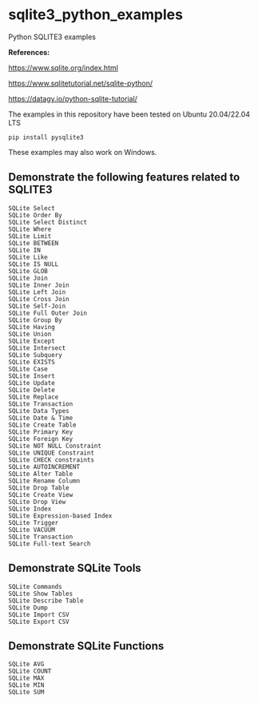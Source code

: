 # sqlite3_python_examples

Python SQLITE3 examples

**References:** 

https://www.sqlite.org/index.html

https://www.sqlitetutorial.net/sqlite-python/

https://datagy.io/python-sqlite-tutorial/

The examples in this repository have been tested on Ubuntu 20.04/22.04 LTS

`pip install pysqlite3`

These examples may also work on Windows.

## Demonstrate the following features related to SQLITE3

    SQLite Select
    SQLite Order By
    SQLite Select Distinct
    SQLite Where
    SQLite Limit
    SQLite BETWEEN
    SQLite IN
    SQLite Like
    SQLite IS NULL
    SQLite GLOB
    SQLite Join
    SQLite Inner Join
    SQLite Left Join
    SQLite Cross Join
    SQLite Self-Join
    SQLite Full Outer Join
    SQLite Group By
    SQLite Having
    SQLite Union
    SQLite Except
    SQLite Intersect
    SQLite Subquery
    SQLite EXISTS
    SQLite Case
    SQLite Insert
    SQLite Update
    SQLite Delete
    SQLite Replace
    SQLite Transaction
    SQLite Data Types
    SQLite Date & Time
    SQLite Create Table
    SQLite Primary Key
    SQLite Foreign Key
    SQLite NOT NULL Constraint
    SQLite UNIQUE Constraint
    SQLite CHECK constraints
    SQLite AUTOINCREMENT
    SQLite Alter Table
    SQLite Rename Column
    SQLite Drop Table
    SQLite Create View
    SQLite Drop View
    SQLite Index
    SQLite Expression-based Index
    SQLite Trigger
    SQLite VACUUM
    SQLite Transaction
    SQLite Full-text Search


## Demonstrate SQLite Tools

    SQLite Commands
    SQLite Show Tables
    SQLite Describe Table
    SQLite Dump
    SQLite Import CSV
    SQLite Export CSV

## Demonstrate SQLite Functions

    SQLite AVG
    SQLite COUNT
    SQLite MAX
    SQLite MIN
    SQLite SUM
